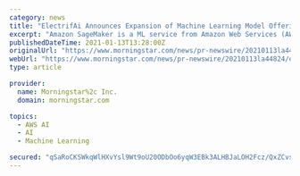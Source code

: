 ```yaml
---
category: news
title: "ElectrifAi Announces Expansion of Machine Learning Model Offerings for Amazon SageMaker"
excerpt: "Amazon SageMaker is a ML service from Amazon Web Services (AWS) that helps data scientists and developers to prepare, build, train and deploy high-quality ML models quickly by bringing together a ..."
publishedDateTime: 2021-01-13T13:28:00Z
originalUrl: "https://www.morningstar.com/news/pr-newswire/20210113la44824/electrifai-announces-expansion-of-machine-learning-model-offerings-for-amazon-sagemaker"
webUrl: "https://www.morningstar.com/news/pr-newswire/20210113la44824/electrifai-announces-expansion-of-machine-learning-model-offerings-for-amazon-sagemaker"
type: article

provider:
  name: Morningstar%2c Inc.
  domain: morningstar.com

topics:
  - AWS AI
  - AI
  - Machine Learning

secured: "qSaRoCKSWkqWlHXvYsl9Wt9oU20ODbOo6yqW3EBk3ALHBJaLOH2Fcz/QxZCvs0+MjBCqQsHMW4mno/iKDTrBcz1Nmj2KJhcoVN3LQISdSyfrZCrw8a0bqYYnYueMzOc3ATXQUVkhxoqwvQFJBeZrWHOFlZuhkHldSK1cdshW7cbyaFK10BuUm9rGClrVmjX9CZbP8yW1P5UqMLnMobyJDrStxHeWrvBxOESl3lRm1bMaTtHX3pA14aIQZrX7XzE4AncTHT2fhylm5wkG6qGjBMIdMs5HG534HJErQcVNHAoffiHzd88wZsW+Hpizz15QVpSkM3TvUARqsobAakWIn2atFtDYnTHU2lPni9mW7nQ=;BLgm7c1DqWuqmNyQHqKNXA=="
---
```


